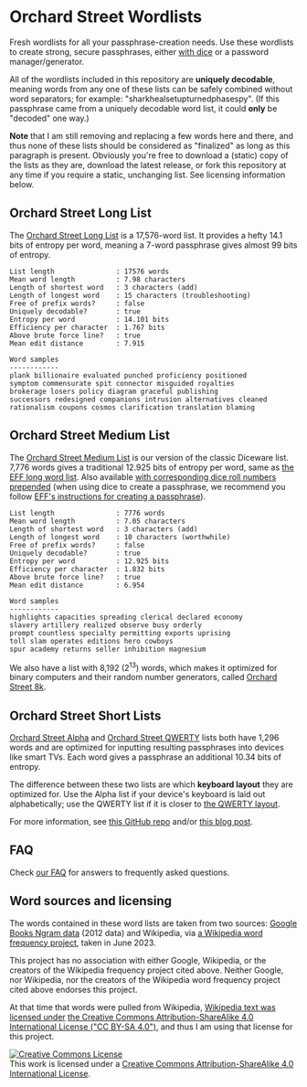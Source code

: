 # Orchard Street Wordlists

Fresh wordlists for all your passphrase-creation needs. Use these wordlists to create strong, secure passphrases, either [with dice](https://www.eff.org/dice) or a password manager/generator.

All of the wordlists included in this repository are **uniquely decodable**, meaning words from any one of these lists can be safely combined without word separators; for example: "sharkhealsetupturnedphasespy". (If this passphrase came from a uniquely decodable word list, it could **only** be "decoded" one way.)

**Note** that I am still removing and replacing a few words here and there, and thus none of these lists should be considered as "finalized" as long as this paragraph is present. Obviously you're free to download a (static) copy of the lists as they are, download the latest release, or fork this repository at any time if you require a static, unchanging list. See licensing information below.

## Orchard Street Long List

The [Orchard Street Long List](lists/orchard-street-long.txt) is a 17,576-word list. It provides a hefty 14.1 bits of entropy per word, meaning a 7-word passphrase gives almost 99 bits of entropy.

```text
List length               : 17576 words
Mean word length          : 7.98 characters
Length of shortest word   : 3 characters (add)
Length of longest word    : 15 characters (troubleshooting)
Free of prefix words?     : false
Uniquely decodable?       : true
Entropy per word          : 14.101 bits
Efficiency per character  : 1.767 bits
Above brute force line?   : true
Mean edit distance        : 7.915

Word samples
------------
plank billionaire evaluated punched proficiency positioned
symptom commensurate spit connector misguided royalties
brokerage losers policy diagram graceful publishing
successors redesigned companions intrusion alternatives cleaned
rationalism coupons cosmos clarification translation blaming
```

## Orchard Street Medium List

The [Orchard Street Medium List](lists/orchard-street-medium.txt) is our version of the classic Diceware list. 7,776 words gives a traditional 12.925 bits of entropy per word, same as [the EFF long word list](https://www.eff.org/deeplinks/2016/07/new-wordlists-random-passphrases). Also available [with corresponding dice roll numbers prepended](lists/orchard-street-medium-dice.txt) (when using dice to create a passphrase, we recommend you follow [EFF's instructions for creating a passphrase](https://www.eff.org/dice)).

```text
List length               : 7776 words
Mean word length          : 7.05 characters
Length of shortest word   : 3 characters (add)
Length of longest word    : 10 characters (worthwhile)
Free of prefix words?     : false
Uniquely decodable?       : true
Entropy per word          : 12.925 bits
Efficiency per character  : 1.832 bits
Above brute force line?   : true
Mean edit distance        : 6.954

Word samples
------------
highlights capacities spreading clerical declared economy
slavery artillery realized observe busy orderly
prompt countless specialty permitting exports uprising
toll slam operates editions hero cowboys
spur academy returns seller inhibition magnesium
```

We also have a list with 8,192 (2<sup>13</sup>) words, which makes it optimized for binary computers and their random number generators, called [Orchard Street 8k](lists/orchard-street-8k.txt).

## Orchard Street Short Lists

[Orchard Street Alpha](lists/orchard-street-alpha.txt) and [Orchard Street QWERTY](lists/orchard-street-qwerty.txt) lists both have 1,296 words and are optimized for inputting resulting passphrases into devices like smart TVs. Each word gives a passphrase an additional 10.34 bits of entropy.

The difference between these two lists are which **keyboard layout** they are optimized for. Use the Alpha list if your device's keyboard is laid out alphabetically; use the QWERTY list if it is closer to [the QWERTY layout](https://en.wikipedia.org/wiki/QWERTY).

For more information, see [this GitHub repo](https://github.com/sts10/remote-words) and/or [this blog post](https://sts10.github.io/2022/10/24/a-good-netflix-password.html).

## FAQ

Check [our FAQ](faq.markdown) for answers to frequently asked questions.

## Word sources and licensing

The words contained in these word lists are taken from two sources: [Google Books Ngram data](https://storage.googleapis.com/books/ngrams/books/datasetsv3.html) (2012 data) and Wikipedia, via [a Wikipedia word frequency project](https://github.com/IlyaSemenov/wikipedia-word-frequency/), taken in June 2023.

This project has no association with either Google, Wikipedia, or the creators of the Wikipedia frequency project cited above. Neither Google, nor Wikipedia, nor the creators of the Wikipedia word frequency project cited above endorses this project.

At that time that words were pulled from Wikipedia, [Wikipedia text was licensed under](https://foundation.wikimedia.org/wiki/Policy:Terms_of_Use#7._Licensing_of_Content) [the Creative Commons Attribution-ShareAlike 4.0 International License ("CC BY-SA 4.0")](https://creativecommons.org/licenses/by-sa/4.0/), and thus I am using that license for this project. <!-- (Note that technically this data is from dumps.wikimedia.org, which [s licensing notes of its own](https://dumps.wikimedia.org/legal.html), but defers to other legal documents when applicable, so I'm choosing to license this project under CC BY-SA 4.0.) -->

<!-- ### Licensing -->
<a rel="license" href="http://creativecommons.org/licenses/by-sa/4.0/"><img alt="Creative Commons License" style="border-width:0" src="https://i.creativecommons.org/l/by-sa/4.0/88x31.png" /></a><br />This work is licensed under a <a rel="license" href="http://creativecommons.org/licenses/by-sa/4.0/">Creative Commons Attribution-ShareAlike 4.0 International License</a>.
